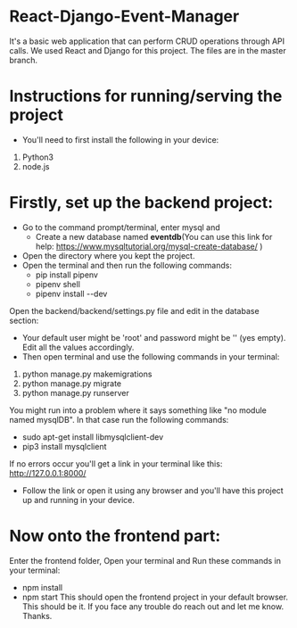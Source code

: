 # React-Django-Event-Manager
It's a basic web application that can perform CRUD operations through API calls. We used React and Django for this project.
The files are in the master branch.

# Instructions for running/serving the project
* You'll need to first install the following in your device:
1. Python3
2. node.js

# Firstly, set up the backend project:
* Go to the command prompt/terminal, enter mysql and
  * Create a new database named **eventdb**(You can use this link for help: https://www.mysqltutorial.org/mysql-create-database/ )
* Open the directory where you kept the project.
* Open the terminal and then run the following commands:
  * pip install pipenv
  * pipenv shell 
  * pipenv install --dev

Open the backend/backend/settings.py file and edit in the database section:
  * Your default user might be 'root' and password might be '' (yes empty). Edit all the values accordingly.
* Then open terminal and use the following commands in your terminal:
1. python manage.py makemigrations
2. python manage.py migrate
3. python manage.py runserver

You might run into a problem where it says something like "no module named mysqlDB". In that case run the following commands:
 * sudo apt-get install libmysqlclient-dev
 * pip3 install mysqlclient

If no errors occur you'll get a link in your terminal like this: http://127.0.0.1:8000/
* Follow the link or open it using any browser and you'll have this project up and running in your device.

# Now onto the frontend part:
Enter the frontend folder, Open your terminal and Run these commands in your terminal:
  * npm install
  * npm start
This should open the frontend project in your default browser.
This should be it. If you face any trouble do reach out and let me know. Thanks.
  
